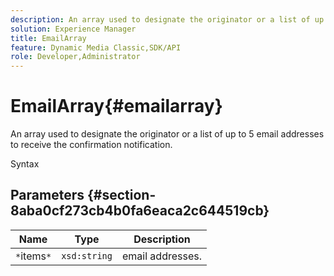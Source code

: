 ```yaml
---
description: An array used to designate the originator or a list of up to 5 email addresses to receive the confirmation notification.
solution: Experience Manager
title: EmailArray
feature: Dynamic Media Classic,SDK/API
role: Developer,Administrator
---
```


# EmailArray{#emailarray}

An array used to designate the originator or a list of up to 5 email addresses to receive the confirmation notification.

 Syntax 

## Parameters {#section-8aba0cf273cb4b0fa6eaca2c644519cb}

|  Name  | Type  | Description  |
|---|---|---|
|  `*`items`*`  | `xsd:string`  | email addresses.  |

